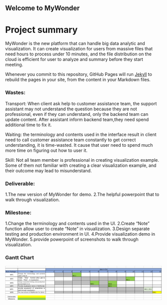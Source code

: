 ## Welcome to MyWonder

# Project summary
MyWonder is the new platform that can handle big data analytic and visualization. It can create visualization for users from massive files that need hours to process under 10 minutes, and the file distribution on the cloud is efficient for user to analyze and summary before they start meeting.

Whenever you commit to this repository, GitHub Pages will run [Jekyll](https://jekyllrb.com/) to rebuild the pages in your site, from the content in your Markdown files.

### Wastes:
Transport: When client ask help to customer assistance team, the support assistant may not understand the question because they are not professional, even if they can understand, only the backend team can update content. After assistant inform backend team,they need spend additional time to fix it.

Waiting: the terminology and contents used in the interface result in client need to call customer assistance team constantly to get correct understanding, it is time-wasted. It cause that user need to spend much more time on figuring out how to user it.

Skill: Not all team member is professional in creating visualization example. Some of them not familiar with creating a clear visualization example, and their outcome may lead to misunderstand.

### Deliverable:
1.The new version of MyWonder for demo.
2.The helpful powerpoint that to walk through visualization.

### Milestone:
1.Change the terminology and contents used in the UI.
2.Create “Note” function allow user to create “Note” in visualization.
3.Design separate testing and production environment in UI.
4.Provide visualization demo in MyWonder.
5.provide powerpoint of screenshots to walk through visualization.

### Gantt Chart
<img src = "./Gantt Chart.png">



